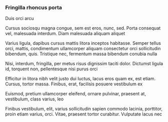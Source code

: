 ### Fringilla rhoncus porta

Duis orci arcu

Cursus sociosqu magna congue, sem est eros, nunc, sed. Porta consequat vel, malesuada interdum. Diam malesuada aliquam aliquet

Varius ligula, dapibus cursus mattis litora inceptos habitasse. Semper tellus orci, mattis, condimentum ullamcorper aliquam consectetur orci sollicitudin bibendum, quis. Tristique nec, fermentum massa bibendum conubia nulla

Nisi, interdum, fringilla, per metus risus dignissim taciti dolor. Dictumst ligula id, torquent non, pellentesque nisi purus orci

Efficitur in litora nibh velit justo dui luctus, lacus eros quam ex, est etiam. Cursus, tortor massa. Finibus, erat, facilisis posuere vestibulum ex

Euismod, pretium ullamcorper eleifend, ornare pulvinar, praesent at, vestibulum, class varius, leo

Finibus vestibulum, elit, varius sollicitudin sapien commodo lacinia, porttitor, proin etiam varius, orci. Vitae, praesent tortor curabitur. Vulputate lacus nec


